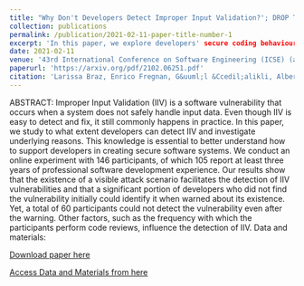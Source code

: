 ```yaml
---
title: "Why Don't Developers Detect Improper Input Validation?'; DROP TABLE Papers; --"
collection: publications
permalink: /publication/2021-02-11-paper-title-number-1
excerpt: 'In this paper, we explore developers' secure coding behaviours, more specifically why they don't detect Improper Input Validation (IIV), which is a prevalent vulnerability in software systems.'
date: 2021-02-11
venue: '43rd International Conference on Software Engineering (ICSE) (accepted)'
paperurl: 'https://arxiv.org/pdf/2102.06251.pdf'
citation: 'Larissa Braz, Enrico Fregnan, G&uuml;l &Ccedil;alikli, Alberto Bacchelli. (2021). &quot;Why Don't Developers Detect Improper Input Validation?'; DROP TABLE Papers; --.&quot; <i>43rd International Conference on Software Engineering (ICSE) (accepted)</i>. 1171-1182.'
---
```



ABSTRACT:
Improper Input Validation (IIV) is a software vulnerability that occurs when a system does not safely handle input data. Even though IIV is easy to detect and fix, it still commonly happens in practice. In this paper, we study to what extent developers can detect IIV and investigate underlying reasons. This knowledge is essential to better understand how to support developers in creating secure software systems. We conduct an online experiment with 146 participants, of which 105 report at least three years of professional software development experience. Our results show that the existence of a visible attack scenario facilitates the detection of IIV vulnerabilities and that a significant portion of developers who did not find the vulnerability initially could identify it when warned about its existence. Yet, a total of 60 participants could not detect the vulnerability even after the warning. Other factors, such as the frequency with which the participants perform code reviews, influence the detection of IIV. Data and materials:

[Download paper here](https://arxiv.org/pdf/2102.06251.pdf)

[Access Data and Materials from here](https://zenodo.org/record/3996696#.YHnPLmQzbmE)
